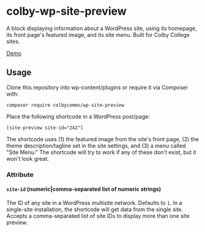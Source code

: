 # colby-wp-site-preview

A block displaying information about a WordPress site, using its homepage, its front page's featured image, and its site menu. Built for Colby College sites.

[Demo](https://colbycommunications.github.io/wp-site-preview/demo/)

## Usage

Clone this repository into wp-content/plugins or require it via Composer with:

```
composer require colbycomms/wp-site-preview
```

Place the following shortcode in a WordPress post/page:

```
[site-preview site-id="242"]
```

The shortcode uses (1) the featured image from the site's front page, (2) the theme description/tagline set in the site settings, and (3) a menu called "Site Menu." The shortcode will try to work if any of these don't exist, but it won't look great.

### Attribute

#### `site-id` (numeric|comma-separated list of numeric strings)

The ID of any site in a WordPress multisite network. Defaults to `1`. In a single-site installation, the shortcode will get data from the single site. Accepts a comma-separated list of site IDs to display more than one site preview.
